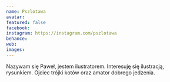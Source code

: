 ```yaml
---
name: Pszlotawa
avatar: 
featured: false
facebook: 
instagram: https://instagram.com/pszlotawa
behance: 
web:
images:
---
```

Nazywam się Paweł, jestem ilustratorem. Interesuję się ilustracją, rysunkiem. Ojciec trójki kotów oraz amator dobrego jedzenia.
